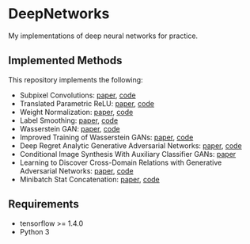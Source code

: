 # DeepNetworks
My implementations of deep neural networks for practice.

## Implemented Methods

This repository implements the following:

* Subpixel Convolutions: [paper](https://arxiv.org/abs/1609.05158), [code](https://github.com/tetrachrome/subpixel)
* Translated Parametric ReLU: [paper](https://arxiv.org/abs/1704.03971), [code](https://github.com/stormraiser/GAN-weight-norm)
* Weight Normalization: [paper](https://arxiv.org/abs/1602.07868), [code](https://github.com/openai/weightnorm)
* Label Smoothing: [paper](https://arxiv.org/abs/1606.03498), [code](https://github.com/openai/improved-gan)
* Wasserstein GAN: [paper](https://arxiv.org/abs/1701.07875), [code](https://github.com/martinarjovsky/WassersteinGAN)
* Improved Training of Wasserstein GANs: [paper](https://arxiv.org/abs/1704.00028), [code](https://github.com/igul222/improved_wgan_training)
* Deep Regret Analytic Generative Adversarial Networks: [paper](https://arxiv.org/abs/1705.07215), [code](https://github.com/kodalinaveen3/DRAGAN)
* Conditional Image Synthesis With Auxiliary Classifier GANs: [paper](https://arxiv.org/abs/1610.09585)
* Learning to Discover Cross-Domain Relations with Generative Adversarial Networks: [paper](https://arxiv.org/abs/1703.05192), [code](https://github.com/SKTBrain/DiscoGAN)
* Minibatch Stat Concatenation: [paper](https://arxiv.org/abs/1710.10196), [code](https://github.com/tkarras/progressive_growing_of_gans)

## Requirements

* tensorflow >= 1.4.0
* Python 3
